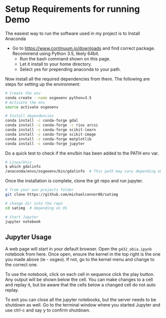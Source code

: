 # Setup Requirements for running Demo


The easiest way to run the software used in my project is to Install Anaconda

* Go to https://www.continuum.io/downloads and find correct package. Recommend using Python 3.5, likely 64bit.
    - Run the bash command shown on this page.
    - Let it install to your home directory.
    - Select yes for prepending anaconda to your path.


Now install all the required dependencies from there. The following are steps for setting up the environment:


```bash
# Create the env
conda create --name osgeoenv python=3.5
# Activate the env
source activate osgeoenv

# Install dependencies
conda install -c conda-forge gdal
conda install -c conda-forge -c rios arcsi
conda install -c conda-forge scikit-learn
conda install -c conda-forge scikit-image
conda install -c conda-forge matplotlib
conda install -c conda-forge jupyter
```



Do a quick test to check if the env/bin has been added to the PATH env var.

```bash
# Linux/Unix
$ which gdalinfo
/anaconda/envs/osgeoenv/bin/gdalinfo  # This path may vary depending on Operating System
```

Once the installation is complete, clone the git repo and run jupyter.

```bash
# from your own projects folder
git clone https://github.com/michaelconnor00/satimg

# change dir into the repo
cd satimg  # depending on OS

# Start Jupyter
jupyter notebook
```

## Jupyter Usage

A web page will start in your default browser. Open the `g432_obia.ipynb` notebook from here. Once open, ensure the kernel in the top right is the one you made above (ie - osgeo). If not, go to the kernel menu and change to the correct one.

To use the notebook, click on each cell in sequence click the play button. Any output will be shown below the cell. You can make changes to a cell and replay it, but be aware that the cells below a changed cell do not auto replay.

To exit you can close all the jupyter notebooks, but the server needs to be shutdown as well. Go to the terminal window where you started Jupyter and use ctrl-c  and say y to confirm shutdown.
